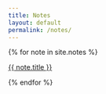 ```yaml
---
title: Notes
layout: default
permalink: /notes/
---
```

{% for note in site.notes %}
  <p><a href="{{ note.url }}" >{{ note.title }} </a></p>
{% endfor %}
